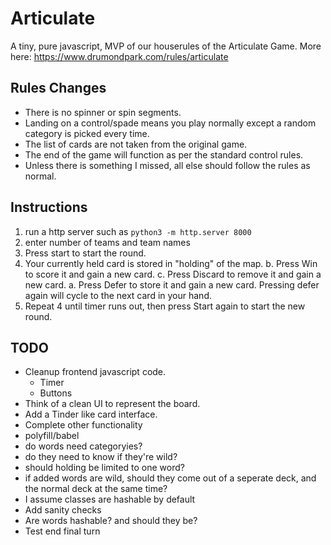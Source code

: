 # Articulate

A tiny, pure javascript, MVP of our houserules of the Articulate Game.
More here: https://www.drumondpark.com/rules/articulate

## Rules Changes
* There is no spinner or spin segments.
* Landing on a control/spade means you play normally except a random category
  is picked every time.
* The list of cards are not taken from the original game.
* The end of the game will function as per the standard control rules.
* Unless there is something I missed, all else should follow the rules as
  normal.

## Instructions
1. run a http server such as `python3 -m http.server 8000`
2. enter number of teams and team names
3. Press start to start the round.
4. Your currently held card is stored in "holding" of the map.
    b. Press Win to score it and gain a new card.
    c. Press Discard to remove it and gain a new card.
    a. Press Defer to store it and gain a new card. Pressing defer again will
         cycle to the next card in your hand.
5. Repeat 4 until timer runs out, then press Start again to start the new
   round.

## TODO
* Cleanup frontend javascript code.
    * Timer
    * Buttons
* Think of a clean UI to represent the board.
* Add a Tinder like card interface.
* Complete other functionality
* polyfill/babel
* do words need categoryies?
* do they need to know if they're wild?
* should holding be limited to one word?
* if added words are wild, should they come out of a seperate deck, and the normal deck at the same time?
* I assume classes are hashable by default
* Add sanity checks
* Are words hashable? and should they be?
* Test end final turn
